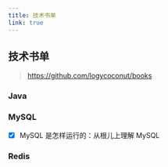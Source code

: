 ```yaml
---
title: 技术书单
link: true
---
```


## 技术书单

> <https://github.com/logycoconut/books>

### Java

### MySQL

- [x] MySQL 是怎样运行的：从根儿上理解 MySQL

### Redis
